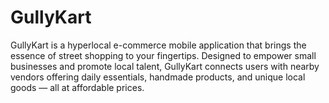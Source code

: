 # GullyKart
GullyKart is a hyperlocal e-commerce mobile application that brings the essence of street shopping to your fingertips. Designed to empower small businesses and promote local talent, GullyKart connects users with nearby vendors offering daily essentials, handmade products, and unique local goods — all at affordable prices.
